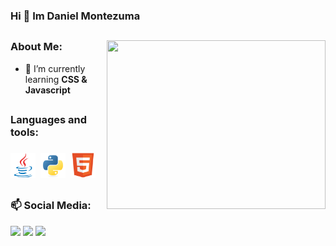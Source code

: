 <h3 text-align="center"> Hi 👋 Im Daniel Montezuma </h3>

##

<div id="header" >
<img src=https://media.giphy.com/media/ZVik7pBtu9dNS/giphy.gif width="350" height="270" align="right"/>
<h3 text-align = "left"> About Me:</h3>
</div>

- 🌱 I’m currently learning **CSS & Javascript**

##

<div> 
<h3> Languages and tools: <h3/>
<div>
  <img src="https://github.com/devicons/devicon/blob/master/icons/java/java-original.svg" title="Java" alt="Java" width="40" height="40"/>&nbsp
  <img src="https://github.com/devicons/devicon/blob/master/icons/python/python-original.svg"  title="Python" alt="Python" width="40" height="40"/>&nbsp
  <img src="https://github.com/devicons/devicon/blob/master/icons/html5/html5-original.svg" width="40" height="40"/>&nbsp
</div>

##

### 📫 Social Media:
<div> 
  <a href = "mailto:danielm110417@gmail.com"><img src="https://img.shields.io/badge/-Gmail-%23333?style=for-the-badge&logo=gmail&logoColor=white" target="_blank"></a>
  <a href="https://www.linkedin.com/in/daniel-montezuma-a40b352b3/" target="_blank"><img src="https://img.shields.io/badge/-LinkedIn-%230077B5?style=for-the-badge&logo=linkedin&logoColor=white" target="_blank"></a> 
  <a href="https://www.instagram.com/danielms_11/" target="_blank"><img src="https://img.shields.io/badge/-Instagram-%23E4405F?style=for-the-badge&logo=instagram&logoColor=white" target="_blank"></a>
</div>

